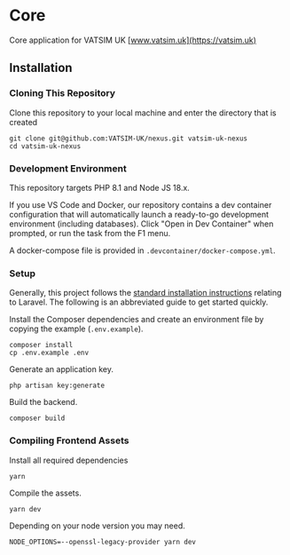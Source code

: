 # Core

Core application for VATSIM UK
[www.vatsim.uk](https://vatsim.uk)

## Installation
### Cloning This Repository
Clone this repository to your local machine and enter the directory that is created
```shell
git clone git@github.com:VATSIM-UK/nexus.git vatsim-uk-nexus
cd vatsim-uk-nexus
```

### Development Environment
This repository targets PHP 8.1 and Node JS 18.x.

If you use VS Code and Docker, our repository contains a dev container configuration that will 
automatically launch a ready-to-go development environment (including databases).
Click "Open in Dev Container" when prompted, or run the task from the F1 menu.

A docker-compose file is provided in `.devcontainer/docker-compose.yml`.

### Setup
Generally, this project follows the [standard installation instructions](https://laravel.com/docs/9.x/installation)
relating to Laravel.
The following is an abbreviated guide to get started quickly.

Install the Composer dependencies and create an environment file by copying the example (`.env.example`).
```shell
composer install
cp .env.example .env
```

Generate an application key.
```shell
php artisan key:generate
```

Build the backend.

```shell
composer build
```

### Compiling Frontend Assets
Install all required dependencies
```shell
yarn
```

Compile the assets.
```shell
yarn dev
```

Depending on your node version you may need.
```shell
NODE_OPTIONS=--openssl-legacy-provider yarn dev
```

